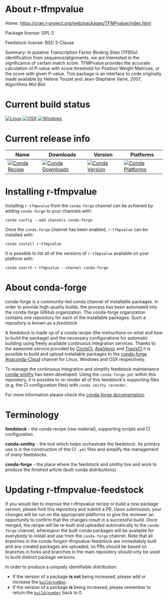 About r-tfmpvalue
=================

Home: https://cran.r-project.org/web/packages/TFMPvalue/index.html

Package license: GPL-2

Feedstock license: BSD 3-Clause

Summary: In putative Transcription Factor Binding Sites (TFBSs)  identification from sequence/alignments, we are interested in the significance of certain match score. TFMPvalue provides the accurate calculation of P-value with  score threshold for Position Weight Matrices,  or the score with given P-value.  This package is an interface to code originally made available by  Helene Touzet and Jean-Stephane Varre, 2007,  Algorithms Mol Biol



Current build status
====================

[![Linux](https://img.shields.io/circleci/project/github/conda-forge/r-tfmpvalue-feedstock/master.svg?label=Linux)](https://circleci.com/gh/conda-forge/r-tfmpvalue-feedstock)
[![OSX](https://img.shields.io/travis/conda-forge/r-tfmpvalue-feedstock/master.svg?label=macOS)](https://travis-ci.org/conda-forge/r-tfmpvalue-feedstock)
[![Windows](https://img.shields.io/appveyor/ci/conda-forge/r-tfmpvalue-feedstock/master.svg?label=Windows)](https://ci.appveyor.com/project/conda-forge/r-tfmpvalue-feedstock/branch/master)

Current release info
====================

| Name | Downloads | Version | Platforms |
| --- | --- | --- | --- |
| [![Conda Recipe](https://img.shields.io/badge/recipe-r--tfmpvalue-green.svg)](https://anaconda.org/conda-forge/r-tfmpvalue) | [![Conda Downloads](https://img.shields.io/conda/dn/conda-forge/r-tfmpvalue.svg)](https://anaconda.org/conda-forge/r-tfmpvalue) | [![Conda Version](https://img.shields.io/conda/vn/conda-forge/r-tfmpvalue.svg)](https://anaconda.org/conda-forge/r-tfmpvalue) | [![Conda Platforms](https://img.shields.io/conda/pn/conda-forge/r-tfmpvalue.svg)](https://anaconda.org/conda-forge/r-tfmpvalue) |

Installing r-tfmpvalue
======================

Installing `r-tfmpvalue` from the `conda-forge` channel can be achieved by adding `conda-forge` to your channels with:

```
conda config --add channels conda-forge
```

Once the `conda-forge` channel has been enabled, `r-tfmpvalue` can be installed with:

```
conda install r-tfmpvalue
```

It is possible to list all of the versions of `r-tfmpvalue` available on your platform with:

```
conda search r-tfmpvalue --channel conda-forge
```


About conda-forge
=================

conda-forge is a community-led conda channel of installable packages.
In order to provide high-quality builds, the process has been automated into the
conda-forge GitHub organization. The conda-forge organization contains one repository
for each of the installable packages. Such a repository is known as a *feedstock*.

A feedstock is made up of a conda recipe (the instructions on what and how to build
the package) and the necessary configurations for automatic building using freely
available continuous integration services. Thanks to the awesome service provided by
[CircleCI](https://circleci.com/), [AppVeyor](https://www.appveyor.com/)
and [TravisCI](https://travis-ci.org/) it is possible to build and upload installable
packages to the [conda-forge](https://anaconda.org/conda-forge)
[Anaconda-Cloud](https://anaconda.org/) channel for Linux, Windows and OSX respectively.

To manage the continuous integration and simplify feedstock maintenance
[conda-smithy](https://github.com/conda-forge/conda-smithy) has been developed.
Using the ``conda-forge.yml`` within this repository, it is possible to re-render all of
this feedstock's supporting files (e.g. the CI configuration files) with ``conda smithy rerender``.

For more information please check the [conda-forge documentation](https://conda-forge.org/docs/).

Terminology
===========

**feedstock** - the conda recipe (raw material), supporting scripts and CI configuration.

**conda-smithy** - the tool which helps orchestrate the feedstock.
                   Its primary use is in the construction of the CI ``.yml`` files
                   and simplify the management of *many* feedstocks.

**conda-forge** - the place where the feedstock and smithy live and work to
                  produce the finished article (built conda distributions)


Updating r-tfmpvalue-feedstock
==============================

If you would like to improve the r-tfmpvalue recipe or build a new
package version, please fork this repository and submit a PR. Upon submission,
your changes will be run on the appropriate platforms to give the reviewer an
opportunity to confirm that the changes result in a successful build. Once
merged, the recipe will be re-built and uploaded automatically to the
`conda-forge` channel, whereupon the built conda packages will be available for
everybody to install and use from the `conda-forge` channel.
Note that all branches in the conda-forge/r-tfmpvalue-feedstock are
immediately built and any created packages are uploaded, so PRs should be based
on branches in forks and branches in the main repository should only be used to
build distinct package versions.

In order to produce a uniquely identifiable distribution:
 * If the version of a package **is not** being increased, please add or increase
   the [``build/number``](https://conda.io/docs/user-guide/tasks/build-packages/define-metadata.html#build-number-and-string).
 * If the version of a package **is** being increased, please remember to return
   the [``build/number``](https://conda.io/docs/user-guide/tasks/build-packages/define-metadata.html#build-number-and-string)
   back to 0.
